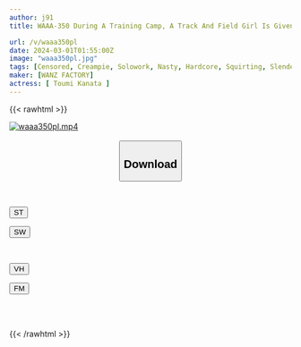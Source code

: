 ```yaml
---
author: j91
title: WAAA-350 During A Training Camp, A Track And Field Girl Is Given An Aphrodisiac By An Unscrupulous Coach And Reaches A Sweaty Sexual Climax Kanata Toumi

url: /v/waaa350pl
date: 2024-03-01T01:55:00Z
image: "waaa350pl.jpg"
tags: [Censored, Creampie, Solowork, Nasty, Hardcore, Squirting, Slender, Deep Throating	]
maker: [WANZ FACTORY]
actress: [ Toumi Kanata ]
---
```



{{< rawhtml >}}

<div class="video" data-videoid="8DmAdgO3J7HowYe">
    <a href="javascript:;">
        <img src="/v/waaa350pl/waaa350pl.jpg" width="WIDTH" height="HEIGHT" alt="waaa350pl.mp4" loading="lazy">
    </a>
</div>

<script type="text/javascript" src="https://j91.asia/asset/on-demand-st.js"></script>

<br>
  <link rel="stylesheet" href="https://j91.asia/asset/bs5.css">
  
  <center>
  <button class="btn btn-primary" type="button" data-bs-toggle="collapse" data-bs-target=".multi-collapse" aria-expanded="false" aria-controls="multiCollapseExample1 multiCollapseExample2"><h2>Download</h2></button></center>
</p>
<div class="row">
  <div class="col">
    <div class="collapse multi-collapse" id="multiCollapseExample1">
      <div class="card card-body">
	      	      <br>
<div class="buttons">  
<p><a href="https://streamtape.to/v/8DmAdgO3J7HowYe" target="_blank"><button class="btn-hover color-3"><i class="fa fa-download"></i> ST</button></a></p>
<p><a href="https://cdnwish.com/kmckxxvxsej2" target="_blank"><button class="btn-hover color-2"><i class="fa fa-download"></i> SW</button></a></p></div>
    </div>
  </div>
</div>
  <div class="col">
    <div class="collapse multi-collapse" id="multiCollapseExample2">
      <div class="card card-body">
	      <br>
<div class="buttons">
<p><a href="https://vidhidepro.com/f/x0q14q4a2fwh"><button class="btn-hover color-9"><i class="fa fa-download"></i> VH</button></a></p>
<p><a href="https://filemoon.sx/d/qw2h1bovi6wc"><button class="btn-hover color-8"><i class="fa fa-download"></i> FM</button></a></p></div>
<br><br>
      </div>
    </div>
  </div>
</div>

{{< /rawhtml >}}